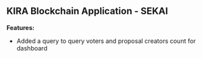 ## KIRA Blockchain Application - SEKAI

**Features:**

- Added a query to query voters and proposal creators count for dashboard
